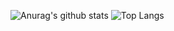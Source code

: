 ![Anurag's github stats](https://github-readme-stats.vercel.app/api?username=PedroKleinDavila)
![Top Langs](https://github-readme-stats.vercel.app/api/top-langs/?username=PedroKleinDavila)


<!---
PedroKleinDavila/PedroKleinDavila is a ✨ special ✨ repository because its `README.md` (this file) appears on your GitHub profile.
You can click the Preview link to take a look at your changes.
--->

